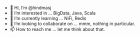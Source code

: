 - 👋 Hi, I’m @hindmasj
- 👀 I’m interested in ... BigData, Java, Scala
- 🌱 I’m currently learning ... NiFi, Redis
- 💞️ I’m looking to collaborate on ... mmm, nothing in particular.
- 📫 How to reach me ... let me think about that.

<!---
hindmasj/hindmasj is a ✨ special ✨ repository because its `README.md` (this file) appears on your GitHub profile.
You can click the Preview link to take a look at your changes.
--->
